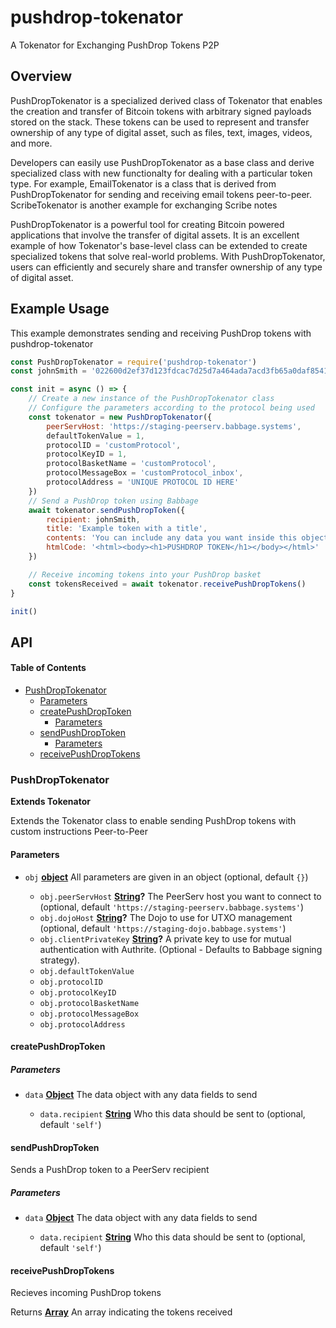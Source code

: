 # pushdrop-tokenator

A Tokenator for Exchanging PushDrop Tokens P2P

## Overview
PushDropTokenator is a specialized derived class of Tokenator that enables the creation and transfer of Bitcoin tokens with arbitrary signed payloads stored on the stack. These tokens can be used to represent and transfer ownership of any type of digital asset, such as files, text, images, videos, and more.

Developers can easily use PushDropTokenator as a base class and derive specialized class with new functionalty for dealing with a particular token type. For example, EmailTokenator is a class that is derived from PushDropTokenator for sending and receiving email tokens peer-to-peer. ScribeTokenator is another example for exchanging Scribe notes

PushDropTokenator is a powerful tool for creating Bitcoin powered applications that involve the transfer of digital assets. It is an excellent example of how Tokenator's base-level class can be extended to create specialized tokens that solve real-world problems. With PushDropTokenator, users can efficiently and securely share and transfer ownership of any type of digital asset.

## Example Usage

This example demonstrates sending and receiving PushDrop tokens with pushdrop-tokenator

```js
const PushDropTokenator = require('pushdrop-tokenator')
const johnSmith = '022600d2ef37d123fdcac7d25d7a464ada7acd3fb65a0daf85412140ee20884311'

const init = async () => {
    // Create a new instance of the PushDropTokenator class
    // Configure the parameters according to the protocol being used
    const tokenator = new PushDropTokenator({
        peerServHost: 'https://staging-peerserv.babbage.systems',
        defaultTokenValue = 1,
        protocolID = 'customProtocol',
        protocolKeyID = 1,
        protocolBasketName = 'customProtocol',
        protocolMessageBox = 'customProtocol_inbox',
        protocolAddress = 'UNIQUE PROTOCOL ID HERE'
    })
    // Send a PushDrop token using Babbage
    await tokenator.sendPushDropToken({
        recipient: johnSmith,
        title: 'Example token with a title',
        contents: 'You can include any data you want inside this object.',
        htmlCode: '<html><body><h1>PUSHDROP TOKEN</h1></body></html>'
    })

    // Receive incoming tokens into your PushDrop basket
    const tokensReceived = await tokenator.receivePushDropTokens()
}

init()
```

## API

<!-- Generated by documentation.js. Update this documentation by updating the source code. -->

#### Table of Contents

*   [PushDropTokenator](#pushdroptokenator)
    *   [Parameters](#parameters)
    *   [createPushDropToken](#createpushdroptoken)
        *   [Parameters](#parameters-1)
    *   [sendPushDropToken](#sendpushdroptoken)
        *   [Parameters](#parameters-2)
    *   [receivePushDropTokens](#receivepushdroptokens)

### PushDropTokenator

**Extends Tokenator**

Extends the Tokenator class to enable sending PushDrop tokens with custom instructions Peer-to-Peer

#### Parameters

*   `obj` **[object](https://developer.mozilla.org/docs/Web/JavaScript/Reference/Global_Objects/Object)** All parameters are given in an object (optional, default `{}`)

    *   `obj.peerServHost` **[String](https://developer.mozilla.org/docs/Web/JavaScript/Reference/Global_Objects/String)?** The PeerServ host you want to connect to (optional, default `'https://staging-peerserv.babbage.systems'`)
    *   `obj.dojoHost` **[String](https://developer.mozilla.org/docs/Web/JavaScript/Reference/Global_Objects/String)?** The Dojo to use for UTXO management (optional, default `'https://staging-dojo.babbage.systems'`)
    *   `obj.clientPrivateKey` **[String](https://developer.mozilla.org/docs/Web/JavaScript/Reference/Global_Objects/String)?** A private key to use for mutual authentication with Authrite. (Optional - Defaults to Babbage signing strategy).
    *   `obj.defaultTokenValue`  
    *   `obj.protocolID`  
    *   `obj.protocolKeyID`  
    *   `obj.protocolBasketName`  
    *   `obj.protocolMessageBox`  
    *   `obj.protocolAddress`  

#### createPushDropToken

##### Parameters

*   `data` **[Object](https://developer.mozilla.org/docs/Web/JavaScript/Reference/Global_Objects/Object)** The data object with any data fields to send

    *   `data.recipient` **[String](https://developer.mozilla.org/docs/Web/JavaScript/Reference/Global_Objects/String)** Who this data should be sent to (optional, default `'self'`)

#### sendPushDropToken

Sends a PushDrop token to a PeerServ recipient

##### Parameters

*   `data` **[Object](https://developer.mozilla.org/docs/Web/JavaScript/Reference/Global_Objects/Object)** The data object with any data fields to send

    *   `data.recipient` **[String](https://developer.mozilla.org/docs/Web/JavaScript/Reference/Global_Objects/String)** Who this data should be sent to (optional, default `'self'`)

#### receivePushDropTokens

Recieves incoming PushDrop tokens

Returns **[Array](https://developer.mozilla.org/docs/Web/JavaScript/Reference/Global_Objects/Array)** An array indicating the tokens received
